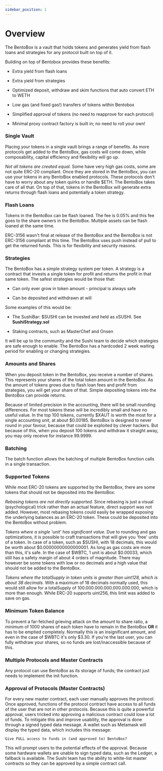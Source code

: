 ```yaml
---
sidebar_position: 1
---
```


# Overview

The BentoBox is a vault that holds tokens and generates yield from flash loans and strategies for any protocol built on top of it.

Building on top of Bentobox provides these benefits:

-   Extra yield from flash loans

-   Extra yield from strategies

-   Optimized deposit, withdraw and skim functions that auto convert ETH to WETH

-   Low gas (and fixed gas!) transfers of tokens within Bentobox

-   Simplified approval of tokens (no need to reapprove for each protocol)

-   Minimal proxy contract factory is built in; no need to roll your own!

### Single Vault

Placing your tokens in a single vault brings a range of benefits. As more protocols get added to the BentoBox, gas costs will come down, while composability, capital efficiency and flexibility will go up.

_Not all tokens are created equal._ Some have very high gas costs, some are not quite ERC-20 compliant. Once they are stored in the BentoBox, you can use your tokens in any BentoBox enabled protocols. These protocols don't have to worry about any token quirks or handle $ETH. The BentoBox takes care of all that. On top of that, tokens in the BentoBox will generate extra returns through flash loans and potentially a token strategy.

### Flash Loans

Tokens in the BentoBox can be flash loaned. The fee is 0.05% and this fee goes to the share owners in the BentoBox. Multiple assets can be flash loaned at the same time.

ERC-3156 wasn't final at release of the BentoBox and the BentoBox is not ERC-3156 compliant at this time. The BentoBox uses push instead of pull to get the returned funds. This is for flexibility and security reasons.

### Strategies

The BentoBox has a simple strategy system per token. A strategy is a contract that invests a single token for profit and returns the profit in that same token. The safest strategies would be those that:

-   Can only ever grow in token amount - principal is always safe

-   Can be deposited and withdrawn at will

Some examples of this would be:

-   The SushiBar: $SUSHI can be invested and held as xSUSHI. See **SushiStrategy.sol**

-   Staking contracts, such as MasterChef and Onsen

It will be up to the community and the Sushi team to decide which strategies are safe enough to enable. The BentoBox has a hardcoded 2 week waiting period for enabling or changing strategies.

### Amounts and Shares

When you deposit token in the BentoBox, you receive a number of shares. This represents your shares of the total token amount in the BentoBox. As the amount of tokens grows due to flash loan fees and profit from strategies, you will get your share of that. Simple depositing tokens into the BentoBox can provide returns.

Because of limited precision in the accounting, there will be small rounding differences. For most tokens these will be incredibly small and have no useful value. In the top 100 tokens, currently $XAUT is worth the most for a single accounting unit, at about $0.00185. BentoBox is designed to never round in your favour, because that could be exploited by clever hackers. But because of this, when you deposit 100 tokens and withdraw it straight away, you may only receive for instance 99.9999.

### Batching

The batch function allows the batching of multiple BentoBox function calls in a single transaction.

### Supported Tokens

While most ERC-20 tokens are supported by the BentoBox, there are some tokens that should not be deposited into the BentoBox:

_Rebasing tokens are not directly supported._ Since rebasing is just a visual (psychological) trick rather than an actual feature, direct support was not added. However, most rebasing tokens could easily be wrapped exposing the underlying balances as an ERC-20 token. These could be deposited into the BentoBox without problem.

_Tokens where a single 'unit' has significant value._ Due to rounding and gas optimizations, it is possible to craft transactions that will give you 'free' units of a token. In case of a token, such as $SUSHI, with 18 decimals, this would be worth about $0.00000000000000001. As long as gas costs are more than this, it's safe. In the case of $WBTC, 1 unit is about $0.00033, which still has a safety margin of about 4 orders of magnitude. There may however be some tokens with low or no decimals and a high value that should not be added to the BentoBox.

_Tokens where the totalSupply in token units is greater than uint128, which is about 38 decimals._ With a maximum of 18 decimals normally used, this would still allow for a totalSupply of 100.000.000.000.000.000.000, which is more than enough. While ERC-20 supports uint256, this limit was added to save on gas.

### Minimum Token Balance

To prevent a far-fetched grieving attack on the amount to share ratio, a minimum of 1000 shares of each token have to remain in the BentoBox **OR** it has to be emptied completely. Normally this is an insignificant amount, and even in the case of $WBTC it's only $3.30. If you're the last user, you can fully withdraw your shares, so no funds are lost/inaccessible because of this.

### Multiple Protocols and Master Contracts

Any protocol can use BentoBox as its storage of funds; the contract just needs to implement the init function.

### Approval of Protocols (Master Contracts)

For every new master contract, each user manually approves the protocol. Once approved, functions of the protocol contract have access to all funds of the user that are not in other protocols. Because this is quite a powerful approval, users tricked into approving a malicious contract could lose a lot of funds. To mitigate this and improve usability, the approval is done through a signed typed data message. A wallet such as Metamask will display the typed data, which includes this message:

`Give FULL access to funds in (and approved to) BentoBox?`

This will prompt users to the potential effects of the approval. Because some hardware wallets are unable to sign typed data, such as the Ledger, a fallback is available. The Sushi team has the ability to white-list master contracts so they can be approved by a simple contract call.
